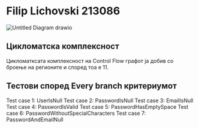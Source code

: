 <h1> Filip Lichovski 213086 </h1>
 
![Untitled Diagram drawio](https://github.com/Filiplico/SI_2023_lab2_213086/assets/117199127/a3ab684b-54a6-442e-b692-ed809c3c1d00)

<h2> Цикломатска комплексност </h2>

Цикломатксата комплексност на Control Flow графот ја добив со броење на регионите и според тоа е 11.

<h2> Тестови според Every branch критериумот </h2>

Test case 1: UserIsNull
Test case 2: PasswordIsNull
Test case 3: EmailIsNull
Test case 4: PasswordIsValid
Test case 5: PasswordHasEmptySpace
Test case 6: PasswordWithoutSpecialCharacters
Test case 7: PasswordAndEmailNull
